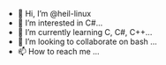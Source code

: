 - 👋 Hi, I’m @heil-linux
- 👀 I’m interested in C#...
- 🌱 I’m currently learning C, C#, C++...
- 💞️ I’m looking to collaborate on bash ...
- 📫 How to reach me ...

<!---
heil-linux/heil-linux is a ✨ special ✨ repository because its `README.md` (this file) appears on your GitHub profile.
You can click the Preview link to take a look at your changes.
--->
